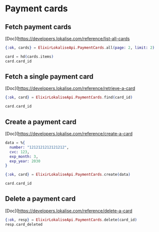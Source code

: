 # Payment cards

## Fetch payment cards

[Doc](https://developers.lokalise.com/reference/list-all-cards

```elixir
{:ok, cards} = ElixirLokaliseApi.PaymentCards.all(page: 2, limit: 2)

card = hd(cards.items)
card.card_id
```

## Fetch a single payment card

[Doc](https://developers.lokalise.com/reference/retrieve-a-card

```elixir
{:ok, card} = ElixirLokaliseApi.PaymentCards.find(card_id)

card.card_id
```

## Create a payment card

[Doc](https://developers.lokalise.com/reference/create-a-card

```elixir
data = %{
  number: "1212121212121212",
  cvc: 123,
  exp_month: 3,
  exp_year: 2030
}

{:ok, card} = ElixirLokaliseApi.PaymentCards.create(data)

card.card_id
```

## Delete a payment card

[Doc](https://developers.lokalise.com/reference/delete-a-card

```elixir
{:ok, resp} = ElixirLokaliseApi.PaymentCards.delete(card_id)
resp.card_deleted
```
